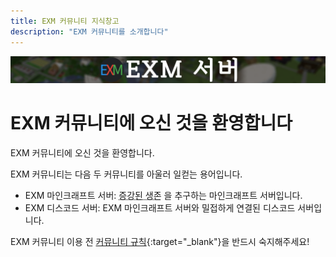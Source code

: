 ```yaml
---
title: EXM 커뮤니티 지식창고
description: "EXM 커뮤니티를 소개합니다"
---
```

![Header](header.png)

# EXM 커뮤니티에 오신 것을 환영합니다
EXM 커뮤니티에 오신 것을 환영합니다.

EXM 커뮤니티는 다음 두 커뮤니티를 아울러 일컫는 용어입니다.

  * EXM 마인크래프트 서버: <abbr title="Augmented Survival">증강된 생존</abbr> 을 추구하는 마인크래프트 서버입니다.
  * EXM 디스코드 서버: EXM 마인크래프트 서버와 밀접하게 연결된 디스코드 서버입니다.
 
 EXM 커뮤니티 이용 전 [커뮤니티 규칙](rule/index.md){:target="_blank"}을 반드시 숙지해주세요!
 